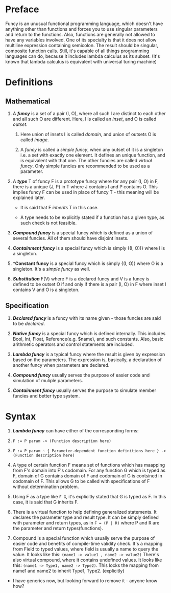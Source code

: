 # Preface

Funcy is an unusual functional programming language, which doesn't have anything other than functions and forces you to use singular parameters and return to the functions.
Also, functions are generally not allowed to have any variables involved.
One of its specialty is that it does not allow multiline expression containing semicolon. The result should be singular, composite function calls.
Still, it's capable of all things programming languages can do, because it includes lambda calculus as its subset.
(It's known that lambda calculus is equivalent with universal turing machine)

# Definitions

## Mathematical

1. A ***funcy*** is a set of a pair (I, O), where all such I are distinct to each other and all such O are different.
  Here, I is called an *inset*, and O is called *outset*.

    1. Here union of insets I is called *domain*, and union of outsets O is called *image*.

    2. A *funcy* is called a *simple funcy*, when any outset of it is a singleton i.e. a set with exactly one element.
      It defines an unique function, and is equivalent with that one. The other funcies are called *virtual funcy*.
      Only simple funcies are recommended to be used as a parameter.

2. A ***type*** T of funcy F is a prototype funcy where for any pair (I, O) in F, there is a unique (J, P) in T
  where J contains I and P contains O. This implies funcy F can be used in place of funcy T - this meaning will be explained later.

    * It is said that F *inherits* T in this case.

    * A type needs to be explicitly stated if a function has a given type, as such check is not feasible.

3. ***Compound funcy*** is a special funcy which is defined as a union of several funcies. All of them should have disjoint insets.

4. ***Containment funcy*** is a special funcy which is simply {(I, O))} where I is a singleton.

5. ***Constant funcy** is a special funcy which is simply {(I, O)} where O is a singleton. It's a *simple funcy* as well.

5. ***Substitution*** F(V) where F is a declared funcy and V is a funcy is defined to be outset O if and only if
  there is a pair (I, O) in F where inset I contains V and O is a singleton.

## Specification

1. ***Declared funcy*** is a funcy with its name given - those funcies are said to be *declared*.

1. ***Native funcy*** is a special funcy which is defined internally.
  This includes Bool, Int, Float, Reference(e.g. $name), and such constants.
  Also, basic arithmetic operators and control statements are included.

2. ***Lambda funcy*** is a typical funcy where the result is given by expression based on the parameters.
  The expression is, basically, a declaration of another funcy when parameters are declared.

3. ***Compound funcy*** usually serves the purpose of easier code and simulation of muliple parameters.

4. ***Containment funcy*** usually serves the purpose to simulate member funcies and better type system.

# Syntax

1. ***Lambda funcy*** can have either of the corresponding forms:

  1. `F := P param -> (Function description here)`

  2. `F := P param ~ { Parameter-dependent function definitions here } -> (Function description here)`

2. A type of certain function F means set of functions which has maapping from F's domain into F's codomain.
For any function G which is typed as F, domain of G contains domain of F and codomain of G is contsined in codomain of F.
This allows G to be called with specifications of F without determination problem.

3. Using F as a type like `F G`, it's explicitly stated that G is typed as F. In this case, it is said that G inherits F.

4. There is a virtual function to help defining generalized statements. It declares the parameter type and result type.
It can be simply defined with parameter and return types, as in `F = (P | R)` where P and R are the parameter and return types(functions).

5. Compound is a special function which usually serve the purpose of easier code and benefits of compile-time validity check.
It's a mapping from Field to typed values, where field is usually a name to query the value.
It looks like this: `(name1 -> value1 , name2 -> value2)`
There's also virtual compound, where it contains undefined values. It looks like this: `(name1 -> Type1, name2 -> Type2)`.
This locks the mapping from name1 and name2 to inherit Type1, Type2. (explicitly)

* I have generics now, but looking forward to remove it - anyone know how?
